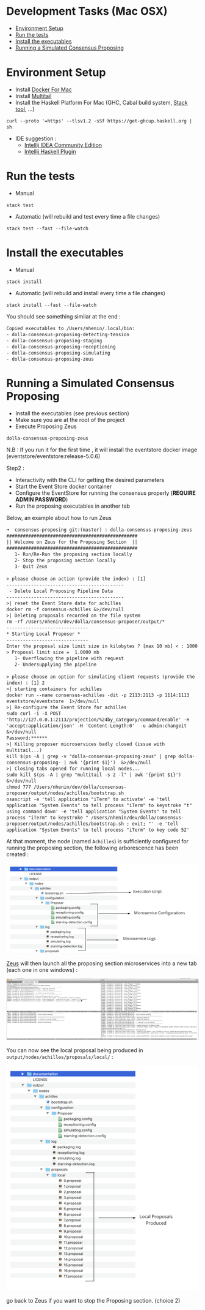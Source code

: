 # Development Tasks (Mac OSX)

- [Environment Setup](#environment-setup)
- [Run the tests](#run-the-tests)
- [Install the executables](#install-the-executables)
- [Running a Simulated Consensus Proposing](#running-a-simulated-consensus-proposing)
 
# Environment Setup

- Install [Docker For Mac](https://docs.docker.com/docker-for-mac/install/)
- Install [Multitail](http://macappstore.org/multitail/)
- Install the Haskell Platform For Mac (GHC, Cabal build system, [Stack tool](https://docs.haskellstack.org/en/stable/README/), ...)
```shell
curl --proto '=https' --tlsv1.2 -sSf https://get-ghcup.haskell.org | sh
```
- IDE suggestion :
  - [Intellij IDEA Community Edition](https://www.jetbrains.com/idea/download/download-thanks.html?platform=mac&code=IIC)
  - [Intellij Haskell Plugin](https://plugins.jetbrains.com/plugin/8258-intellij-haskell)

# Run the tests
- Manual
```shell
stack test
```
- Automatic (will rebuild and test every time a file changes)
```shell
stack test --fast --file-watch
```

# Install the executables

- Manual
```shell
stack install
```
- Automatic (will rebuild and install every time a file changes)
```shell
stack install --fast --file-watch
```
You should see something similar at the end :
```shell
Copied executables to /Users/nhenin/.local/bin:
- dolla-consensus-proposing-detecting-tension
- dolla-consensus-proposing-staging
- dolla-consensus-proposing-receptioning
- dolla-consensus-proposing-simulating
- dolla-consensus-proposing-zeus
```

# Running a Simulated Consensus Proposing

- Install the executables (see previous section)
- Make sure you are at the root of the project
- Execute Proposing Zeus

```shell
dolla-consensus-proposing-zeus
```
N.B : If you run it for the first time , it will install the eventstore docker image (eventstore/eventstore:release-5.0.6)

Step2 :
- Interactivity with the CLI for getting the desired parameters
- Start the Event Store docker container
- Configure the EventStore for running the consensus properly (**REQUIRE ADMIN PASSWORD**)
- Run the proposing executables in another tab


Below, an example about how to run Zeus
```shell
➜  consensus-proposing git:(master) : dolla-consensus-proposing-zeus
################################################
|| Welcome on Zeus for the Proposing Section  ||
################################################
   1- Run/Re-Run the proposing section locally
   2- Stop the proposing section locally
   3- Quit Zeus

> please choose an action (provide the index) : [1]
-------------------------------------------
 - Delete Local Proposing Pipeline Data
-------------------------------------------
>| reset the Event Store data for achilles
docker rm -f consensus-achilles &>/dev/null
>| Deleting proposals recorded on the file system
rm -rf /Users/nhenin/dev/dolla/consensus-proposer/output/*
------------------------------
* Starting Local Proposer *
------------------------------
Enter the proposal size limit size in kilobytes ? [max 10 mb] < : 1000
> Proposal limit size =  1.0000 mb
   1- Overflowing the pipeline with request
   2- Undersupplying the pipeline

> please choose an option for simulating client requests (provide the index) : [1] 2
>| starting containers for achilles
docker run --name consensus-achilles -dit -p 2113:2113 -p 1114:1113 eventstore/eventstore  1>/dev/null
>| Re-configure the Event Store for achilles
sudo curl -i -X POST 'http://127.0.0.1:2113/projection/%24by_category/command/enable' -H 'accept:application/json' -H 'Content-Length:0'  -u admin:changeit &>/dev/null
Password:******
>| Killing proposer microservices badly closed (issue with multitail...)
kill $(ps -A | grep -v "dolla-consensus-proposing-zeus" | grep dolla-consensus-proposing- | awk '{print $1}')  &>/dev/null
>| Closing tabs opened for running local nodes...
sudo kill $(ps -A | grep "multitail -s 2 -l" | awk '{print $1}')  &>/dev/null
chmod 777 /Users/nhenin/dev/dolla/consensus-proposer/output/nodes/achilles/bootstrap.sh
osascript -e 'tell application "iTerm" to activate' -e 'tell application "System Events" to tell process "iTerm" to keystroke "t" using command down' -e 'tell application "System Events" to tell process "iTerm" to keystroke " /Users/nhenin/dev/dolla/consensus-proposer/output/nodes/achilles/bootstrap.sh ; exit; "' -e 'tell application "System Events" to tell process "iTerm" to key code 52'
```
At that moment, the node (named `Achilles`) is sufficiently configured for running the proposing section, the following arborescence has been created :

![microservice-configuration](media/microservice-configuration.png)

[Zeus](#tooling) will then launch all the proposing section microservices into a new tab (each one in one windows) :

![microservice-under-execution](media/microservice-under-execution.png)

You can now see the local proposal being produced in `output/nodes/achilles/proposals/local/` :

![proposal-produced](media/proposal-produced.png)

go back to Zeus if you want to stop the Proposing section. (choice 2)